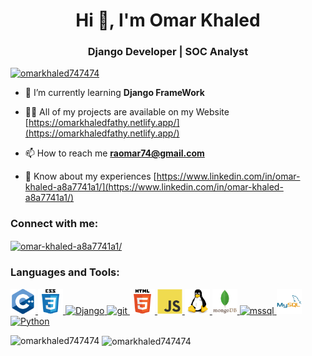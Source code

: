<h1 align="center">Hi 👋, I'm Omar Khaled</h1>
<h3 align="center">Django Developer | SOC Analyst </h3>

<p align="left"> <a href="https://github.com/ryo-ma/github-profile-trophy"><img src="https://github-profile-trophy.vercel.app/?username=omarkhaled747474" alt="omarkhaled747474" /></a> </p>

- 🌱 I’m currently learning **Django FrameWork**

- 👨‍💻 All of my projects are available on my Website [https://omarkhaledfathy.netlify.app/](https://omarkhaledfathy.netlify.app/)

- 📫 How to reach me **raomar74@gmail.com**

- 📄 Know about my experiences [https://www.linkedin.com/in/omar-khaled-a8a7741a1/](https://www.linkedin.com/in/omar-khaled-a8a7741a1/)

<h3 align="left">Connect with me:</h3>
<p align="left">
<a href="https://linkedin.com/in/omar-khaled-a8a7741a1/" target="blank"><img align="center" src="https://raw.githubusercontent.com/rahuldkjain/github-profile-readme-generator/master/src/images/icons/Social/linked-in-alt.svg" alt="omar-khaled-a8a7741a1/" height="30" width="40" /></a>
</p>

<h3 align="left">Languages and Tools:</h3>
<p align="left"> <a href="https://www.w3schools.com/cpp/" target="_blank" rel="noreferrer"> <img src="https://raw.githubusercontent.com/devicons/devicon/master/icons/cplusplus/cplusplus-original.svg" alt="cplusplus" width="40" height="40"/> </a> <a href="https://www.w3schools.com/css/" target="_blank" rel="noreferrer"> <img src="https://raw.githubusercontent.com/devicons/devicon/master/icons/css3/css3-original-wordmark.svg" alt="css3" width="40" height="40"/> </a> <a href="https://www.djangoproject.com/" target="_blank" rel="noreferrer"> <img src="https://www.vectorlogo.zone/util/preview.html?image=/logos/djangoproject/djangoproject-icon.svg" alt="Django" width="40" height="40"/> </a> <a href="https://git-scm.com/" target="_blank" rel="noreferrer"> <img src="https://www.vectorlogo.zone/logos/git-scm/git-scm-icon.svg" alt="git" width="40" height="40"/> </a> <a href="https://www.w3.org/html/" target="_blank" rel="noreferrer"> <img src="https://raw.githubusercontent.com/devicons/devicon/master/icons/html5/html5-original-wordmark.svg" alt="html5" width="40" height="40"/> </a> <a href="https://developer.mozilla.org/en-US/docs/Web/JavaScript" target="_blank" rel="noreferrer"> <img src="https://raw.githubusercontent.com/devicons/devicon/master/icons/javascript/javascript-original.svg" alt="javascript" width="40" height="40"/> </a> <a href="https://www.linux.org/" target="_blank" rel="noreferrer"> <img src="https://raw.githubusercontent.com/devicons/devicon/master/icons/linux/linux-original.svg" alt="linux" width="40" height="40"/> </a> <a href="https://www.mongodb.com/" target="_blank" rel="noreferrer"> <img src="https://raw.githubusercontent.com/devicons/devicon/master/icons/mongodb/mongodb-original-wordmark.svg" alt="mongodb" width="40" height="40"/> </a> <a href="https://www.microsoft.com/en-us/sql-server" target="_blank" rel="noreferrer"> <img src="https://www.svgrepo.com/show/303229/microsoft-sql-server-logo.svg" alt="mssql" width="40" height="40"/> </a> <a href="https://www.mysql.com/" target="_blank" rel="noreferrer"> <img src="https://raw.githubusercontent.com/devicons/devicon/master/icons/mysql/mysql-original-wordmark.svg" alt="mysql" width="40" height="40"/> </a> <a href="https://www.python.org/" target="_blank" rel="noreferrer"> <img src="https://www.vectorlogo.zone/util/preview.html?image=/logos/python/python-icon.svg" alt="Python" width="40" height="40"/> </a> </p>

<p><img align="left" src="https://github-readme-stats.vercel.app/api/top-langs?username=omarkhaled747474&show_icons=true&theme=dark&locale=en&layout=compact" alt="omarkhaled747474" /></p>

<p>&nbsp;<img align="center" src="https://github-readme-stats.vercel.app/api?username=omarkhaled747474&show_icons=true&theme=dark&locale=en" alt="omarkhaled747474" /></p>
